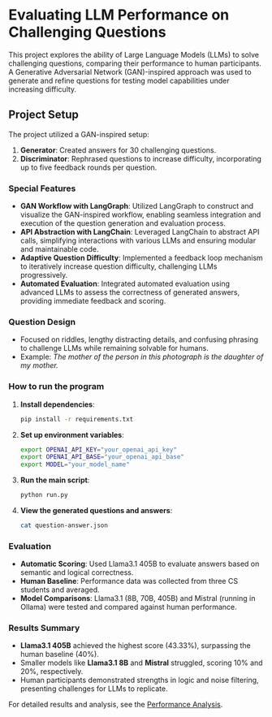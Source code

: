 # Evaluating LLM Performance on Challenging Questions

This project explores the ability of Large Language Models (LLMs) to solve challenging questions, comparing their performance to human participants. A Generative Adversarial Network (GAN)-inspired approach was used to generate and refine questions for testing model capabilities under increasing difficulty.

## Project Setup
The project utilized a GAN-inspired setup:
1. **Generator**: Created answers for 30 challenging questions.
2. **Discriminator**: Rephrased questions to increase difficulty, incorporating up to five feedback rounds per question.

### Special Features
- **GAN Workflow with LangGraph**: Utilized LangGraph to construct and visualize the GAN-inspired workflow, enabling seamless integration and execution of the question generation and evaluation process.
- **API Abstraction with LangChain**: Leveraged LangChain to abstract API calls, simplifying interactions with various LLMs and ensuring modular and maintainable code.
- **Adaptive Question Difficulty**: Implemented a feedback loop mechanism to iteratively increase question difficulty, challenging LLMs progressively.
- **Automated Evaluation**: Integrated automated evaluation using advanced LLMs to assess the correctness of generated answers, providing immediate feedback and scoring.

### Question Design
- Focused on riddles, lengthy distracting details, and confusing phrasing to challenge LLMs while remaining solvable for humans.
- Example: *The mother of the person in this photograph is the daughter of my mother.*

### How to run the program

1. **Install dependencies**:
    ```sh
    pip install -r requirements.txt
    ```

2. **Set up environment variables**:
    ```sh
    export OPENAI_API_KEY="your_openai_api_key"
    export OPENAI_API_BASE="your_openai_api_base"
    export MODEL="your_model_name"
    ```

3. **Run the main script**:
    ```sh
    python run.py
    ```

4. **View the generated questions and answers**:
    ```sh
    cat question-answer.json
    ```

### Evaluation
- **Automatic Scoring**: Used Llama3.1 405B to evaluate answers based on semantic and logical correctness.
- **Human Baseline**: Performance data was collected from three CS students and averaged.
- **Model Comparisons**: Llama3.1 (8B, 70B, 405B) and Mistral (running in Ollama) were tested and compared against human performance.

### Results Summary
- **Llama3.1 405B** achieved the highest score (43.33%), surpassing the human baseline (40%).
- Smaller models like **Llama3.1 8B** and **Mistral** struggled, scoring 10% and 20%, respectively.
- Human participants demonstrated strengths in logic and noise filtering, presenting challenges for LLMs to replicate.

For detailed results and analysis, see the [Performance Analysis](analysis.md).
